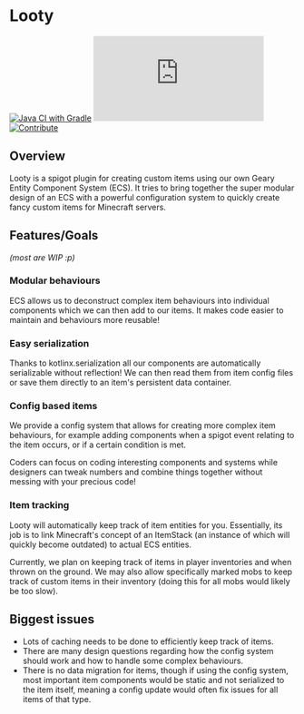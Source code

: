 # Looty
[![Java CI with Gradle](https://github.com/MineInAbyss/Looty/actions/workflows/gradle-ci.yml/badge.svg)](https://github.com/MineInAbyss/Looty/actions/workflows/gradle-ci.yml)
[![Package](https://badgen.net/maven/v/metadata-url/repo.mineinabyss.com/releases/com/mineinabyss/looty/maven-metadata.xml)](https://repo.mineinabyss.com/releases/com/mineinabyss/looty)
[![Contribute](https://shields.io/badge/Contribute-e57be5?logo=github%20sponsors&style=flat&logoColor=white)](https://wiki.mineinabyss.com/contribute)

## Overview

Looty is a spigot plugin for creating custom items using our own Geary Entity Component System (ECS). It tries to bring together the super modular design of an ECS with a powerful configuration system to quickly create fancy custom items for Minecraft servers.

## Features/Goals 
*(most are WIP :p)*

### Modular behaviours

ECS allows us to deconstruct complex item behaviours into individual components which we can then add to our items. It makes code easier to maintain and behaviours more reusable!

### Easy serialization

Thanks to kotlinx.serialization all our components are automatically serializable without reflection! We can then read them from item config files or save them directly to an item's persistent data container.

### Config based items

We provide a config system that allows for creating more complex item behaviours, for example adding components when a spigot event relating to the item occurs, or if a certain condition is met.

Coders can focus on coding interesting components and systems while designers can tweak numbers and combine things together without messing with your precious code!

### Item tracking

Looty will automatically keep track of item entities for you. Essentially, its job is to link Minecraft's concept of an ItemStack (an instance of which will quickly become outdated) to actual ECS entities.

Currently, we plan on keeping track of items in player inventories and when thrown on the ground. We may also allow specifically marked mobs to keep track of custom items in their inventory (doing this for all mobs would likely be too slow).

## Biggest issues
- Lots of caching needs to be done to efficiently keep track of items.
- There are many design questions regarding how the config system should work and how to handle some complex behaviours.
- There is no data migration for items, though if using the config system, most important item components would be static and not serialized to the item itself, meaning a config update would often fix issues for all items of that type.
